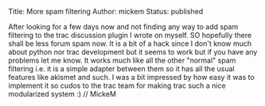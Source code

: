 Title: More spam filtering
Author: mickem
Status: published

After looking for a few days now and not finding any way to add spam
filtering to the trac discussion plugin I wrote on myself. SO hopefully
there shall be less forum spam now. It is a bit of a hack since I don't
know much about python nor trac development but it seems to work but if
you have any problems let me know. It works much like all the other
"normal" spam filtering i.e. it is a simple adapter between them so it
has all the usual features like akismet and such. I was a bit impressed
by how easy it was to implement it so cudos to the trac team for making
trac such a nice modularized system :) // MickeM
